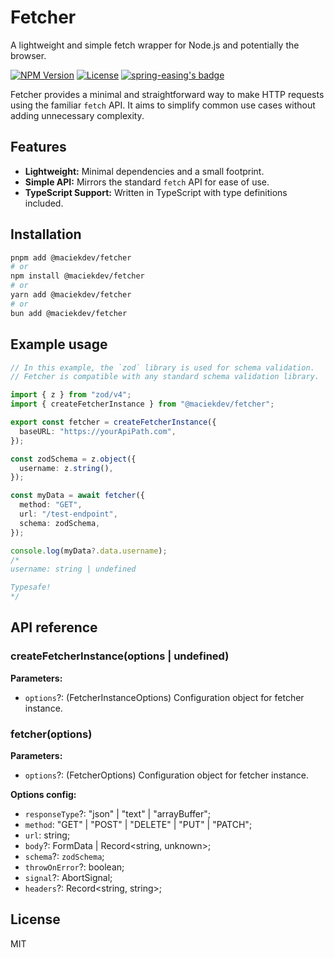 # Fetcher

A lightweight and simple fetch wrapper for Node.js and potentially the browser.

[![NPM Version](https://img.shields.io/npm/v/@maciekdev/fetcher)](https://www.npmjs.com/package/@maciekdev/fetcher)
[![License](https://img.shields.io/badge/License-MIT-green.svg)](https://opensource.org/licenses/MIT)
[![spring-easing's badge](https://deno.bundlejs.com/?q=@maciekdev/fetcher&badge=simple&badge-style=flat)](https://bundlejs.com/?q=@maciekdev/fetcher)

Fetcher provides a minimal and straightforward way to make HTTP requests using the familiar `fetch` API. It aims to simplify common use cases without adding unnecessary complexity.

## Features

- **Lightweight:** Minimal dependencies and a small footprint.
- **Simple API:** Mirrors the standard `fetch` API for ease of use.
- **TypeScript Support:** Written in TypeScript with type definitions included.

## Installation

```bash
pnpm add @maciekdev/fetcher
# or
npm install @maciekdev/fetcher
# or
yarn add @maciekdev/fetcher
# or
bun add @maciekdev/fetcher
```

## Example usage

```ts
// In this example, the `zod` library is used for schema validation.
// Fetcher is compatible with any standard schema validation library.

import { z } from "zod/v4";
import { createFetcherInstance } from "@maciekdev/fetcher";

export const fetcher = createFetcherInstance({
  baseURL: "https://yourApiPath.com",
});

const zodSchema = z.object({
  username: z.string(),
});

const myData = await fetcher({
  method: "GET",
  url: "/test-endpoint",
  schema: zodSchema,
});

console.log(myData?.data.username);
/*
username: string | undefined

Typesafe!
*/
```

## API reference

### createFetcherInstance(options | undefined)

**Parameters:**

- `options`?: (FetcherInstanceOptions) Configuration object for fetcher instance.

### fetcher(options)

**Parameters:**

- `options`?: (FetcherOptions) Configuration object for fetcher instance.

**Options config:**

- `responseType`?: "json" | "text" | "arrayBuffer";
- `method`: "GET" | "POST" | "DELETE" | "PUT" | "PATCH";
- `url`: string;
- `body`?: FormData | Record<string, unknown>;
- `schema`?: `zodSchema`;
- `throwOnError`?: boolean;
- `signal`?: AbortSignal;
- `headers`?: Record<string, string>;

## License

MIT

